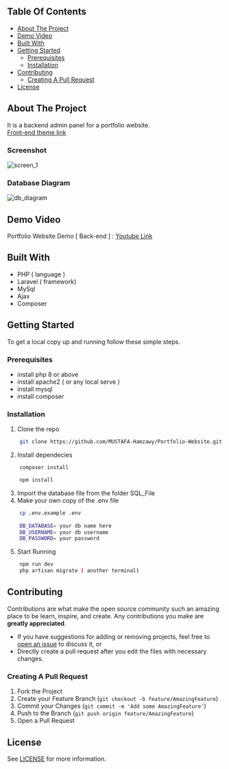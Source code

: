 <br/>

## Table Of Contents

- [About The Project](#about-the-project)
- [Demo Video](#demo_video)
- [Built With](#built-with)
- [Getting Started](#getting-started)
  - [Prerequisites](#prerequisites)
  - [Installation](#installation)
- [Contributing](#contributing)
  - [Creating A Pull Request](#creating-a-pull-request)
- [License](#license)

## About The Project

It is a backend admin panel for a portfolio website. <br />
<a href="https://themeforest.net/item/rasalina-personal-portfolio-wordpress-theme/36163407?gclid=CjwKCAiA85efBhBbEiwAD7oLQD3aLNtBJvvAL7EvQ80Y8XhR-fZeib3wXbgXFeXEx25avNDP0zRQ8RoCF7gQAvD_BwE"> Front-end theme link </a>

### Screenshot
![screen_1](https://user-images.githubusercontent.com/72188665/218086747-1f3fc46b-9ef4-4547-9967-51d088e57601.png)

### Database Diagram
![db_diagram](https://user-images.githubusercontent.com/72188665/218088416-68e63d15-576d-4309-91c7-2df918ad4daa.png)

## Demo Video
Portfolio Website Demo [ Back-end ] : <a href="https://www.youtube.com/watch?v=PrPQpkoDqtI" id="demo_video"> Youtube Link </a>

## Built With

* PHP ( language )
* Laravel ( framework)
* MySql
* Ajax
* Composer

## Getting Started

To get a local copy up and running follow these simple steps.

### Prerequisites

* install php 8 or above
* install apache2 ( or any local serve )
* install mysql
* install composer

### Installation

1. Clone the repo

```sh
    git clone https://github.com/MUSTAFA-Hamzawy/Portfolio-Website.git
```

2. Install dependecies

```sh
    composer install
```
```sh
    npm install
```

3. Import the database file from the folder SQL_File
4. Make your own copy of the .env file
```sh
    cp .env.example .env
 
    DB_DATABASE= your db name here
    DB_USERNAME= your db username
    DB_PASSWORD= your password 
```

5. Start Running
```sh
    npm run dev
    php artisan migrate ( another terminal)
```

## Contributing

Contributions are what make the open source community such an amazing place to be learn, inspire, and create. Any contributions you make are **greatly appreciated**.
- If you have suggestions for adding or removing projects, feel free to [open an issue](https://github.com/MUSTAFA-Hamzawy/Portfolio-Website/issues/new) to discuss it, or
-  Directly create a pull request after you edit the files with necessary changes.

### Creating A Pull Request

1. Fork the Project
2. Create your Feature Branch (`git checkout -b feature/AmazingFeature`)
3. Commit your Changes (`git commit -m 'Add some AmazingFeature'`)
4. Push to the Branch (`git push origin feature/AmazingFeature`)
5. Open a Pull Request

## License
See [LICENSE](https://github.com/MUSTAFA-Hamzawy/Portfolio-Website/blob/main/LICENSE.md) for more information.
